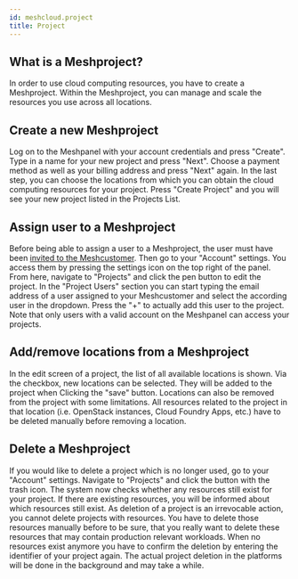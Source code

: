 ```yaml
---
id: meshcloud.project
title: Project
---
```

## What is a Meshproject?

In order to use cloud computing resources, you have to create a Meshproject. Within the Meshproject, you can manage and scale the resources you use across all locations.

## Create a new Meshproject

Log on to the Meshpanel with your account credentials and press "Create". Type in a name for your new project and press "Next". Choose a payment method as well as your billing address and press "Next" again. In the last step, you can choose the locations from which you can obtain the cloud computing resources for your project. Press "Create Project" and you will see your new project listed in the Projects List.

## Assign user to a Meshproject

Before being able to assign a user to a Meshproject, the user must have been [invited to the Meshcustomer](meshcloud.customer.md). Then go to your "Account" settings. You access them by pressing the settings icon on the top right of the panel. From here, navigate to "Projects" and click the pen button to edit the project. In the "Project Users" section you can start typing the email address of a user assigned to your Meshcustomer and select the according user in the dropdown. Press the "+" to actually add this user to the project. Note that only users with a valid account on the Meshpanel can access your projects.

## Add/remove locations from a Meshproject

In the edit screen of a project, the list of all available locations is shown. Via the checkbox, new locations can be selected. They will be added to the project when Clicking the "save" button.
Locations can also be removed from the project with some limitations. All resources related to the project in that location (i.e. OpenStack instances, Cloud Foundry Apps, etc.) have to be deleted manually before removing a location.

## Delete a Meshproject

If you would like to delete a project which is no longer used, go to your "Account" settings. Navigate to "Projects" and click the button with the trash icon. The system now checks whether any resources still exist for your project. If there are existing resources, you will be informed about which resources still exist. As deletion of a project is an irrevocable action, you cannot delete projects with resources. You have to delete those resources manually before to be sure, that you really want to delete these resources that may contain production relevant workloads. When no resources exist anymore you have to confirm the deletion by entering the identifier of your project again. The actual project deletion in the platforms will be done in the background and may take a while.
